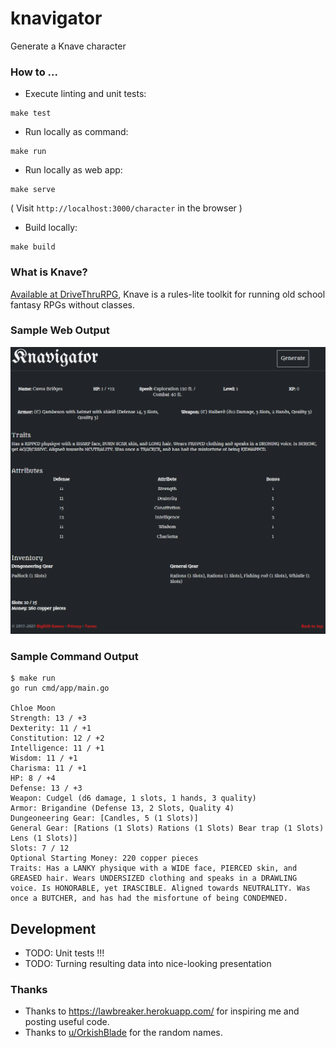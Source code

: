 # knavigator
Generate a Knave character

### How to ...

- Execute linting and unit tests:
```
make test
```

- Run locally as command:
```
make run
```

- Run locally as web app:
```
make serve
```

( Visit `http://localhost:3000/character` in the browser )

- Build locally:
```
make build
```

### What is Knave?

[Available at DriveThruRPG](https://www.drivethrurpg.com/product/250888/Knave?affiliate_id=379088), Knave is a rules-lite toolkit for running old school fantasy RPGs without classes.

### Sample Web Output

![screenshot](/assets/screenshot.png?raw=true "Screenshot")

### Sample Command Output

```
$ make run
go run cmd/app/main.go

Chloe Moon
Strength: 13 / +3
Dexterity: 11 / +1
Constitution: 12 / +2
Intelligence: 11 / +1
Wisdom: 11 / +1
Charisma: 11 / +1
HP: 8 / +4
Defense: 13 / +3
Weapon: Cudgel (d6 damage, 1 slots, 1 hands, 3 quality)
Armor: Brigandine (Defense 13, 2 Slots, Quality 4)
Dungeoneering Gear: [Candles, 5 (1 Slots)]
General Gear: [Rations (1 Slots) Rations (1 Slots) Bear trap (1 Slots) Lens (1 Slots)]
Slots: 7 / 12
Optional Starting Money: 220 copper pieces
Traits: Has a LANKY physique with a WIDE face, PIERCED skin, and GREASED hair. Wears UNDERSIZED clothing and speaks in a DRAWLING voice. Is HONORABLE, yet IRASCIBLE. Aligned towards NEUTRALITY. Was once a BUTCHER, and has had the misfortune of being CONDEMNED.
```

## Development

- TODO: Unit tests !!!
- TODO: Turning resulting data into nice-looking presentation

### Thanks

- Thanks to https://lawbreaker.herokuapp.com/ for inspiring me and posting useful code.
- Thanks to [u/OrkishBlade](https://www.reddit.com/r/DnDBehindTheScreen/comments/50pcg1/a_post_about_names_names_for_speakers_of_the/) for the random names.
